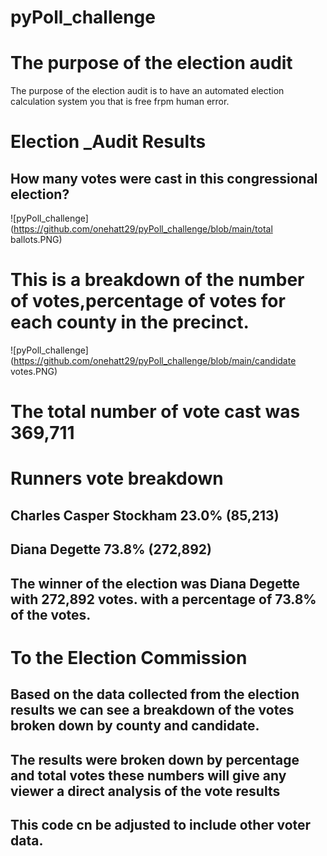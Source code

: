 # pyPoll_challenge
# The purpose of the election audit
The purpose of the election audit is to have an automated election calculation system you that is free frpm human error.
# Election _Audit Results
## How many votes were cast in this congressional election?  
![pyPoll_challenge](https://github.com/onehatt29/pyPoll_challenge/blob/main/total ballots.PNG)


# This is a breakdown of the number of votes,percentage of votes for each county in the precinct. 
![pyPoll_challenge](https://github.com/onehatt29/pyPoll_challenge/blob/main/candidate votes.PNG)

# The total number of vote cast was 369,711
# Runners vote breakdown
## Charles Casper Stockham 23.0% (85,213)
## Diana Degette 73.8% (272,892)
## The winner of the election was Diana Degette with 272,892 votes. with a percentage of 73.8% of the votes.

# To the Election Commission 
## Based on the data collected from the election results we can see a breakdown of the votes broken down by county and candidate.
## The results were broken down by percentage and total votes these numbers will give any viewer a direct analysis of the vote results 
## This code cn be adjusted to include other voter data.
